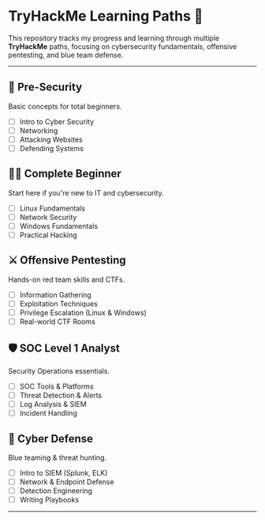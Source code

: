 # TryHackMe Learning Paths 🚩

This repository tracks my progress and learning through multiple **TryHackMe** paths, focusing on cybersecurity fundamentals, offensive pentesting, and blue team defense.

---

## 🔰 Pre-Security
Basic concepts for total beginners.
- [ ] Intro to Cyber Security
- [ ] Networking
- [ ] Attacking Websites
- [ ] Defending Systems

## 🧑‍💻 Complete Beginner
Start here if you're new to IT and cybersecurity.
- [ ] Linux Fundamentals
- [ ] Network Security
- [ ] Windows Fundamentals
- [ ] Practical Hacking

## ⚔️ Offensive Pentesting
Hands-on red team skills and CTFs.
- [ ] Information Gathering
- [ ] Exploitation Techniques
- [ ] Privilege Escalation (Linux & Windows)
- [ ] Real-world CTF Rooms

## 🛡️ SOC Level 1 Analyst
Security Operations essentials.
- [ ] SOC Tools & Platforms
- [ ] Threat Detection & Alerts
- [ ] Log Analysis & SIEM
- [ ] Incident Handling

## 🧠 Cyber Defense
Blue teaming & threat hunting.
- [ ] Intro to SIEM (Splunk, ELK)
- [ ] Network & Endpoint Defense
- [ ] Detection Engineering
- [ ] Writing Playbooks

---
